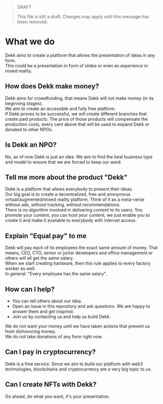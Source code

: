> DRAFT
>
> This file is still a draft. Changes may apply until this message has been removed.


# What we do

Dekk aims to create a platform that allows the presentation of ideas in any form.  
This could be a presentation in form of slides or even an experience in mixed reality.

## How does Dekk make money?

Dekk aims for crowdfunding, that means Dekk will not make money (in its beginning stages).  
We aim to create an accessible and fully free platform.  
If Dekk proves to be successful, we will create different branches that create paid products. The price of those
products will compensate the production costs, every cent above that will be used to expand Dekk or donated to other NPOs.

## Is Dekk an NPO?

No, as of now Dekk is just an idea. We aim to find the best business type and model to ensure that we are forced to keep
our word.

## Tell me more about the product "Dekk"

Dekk is a platform that allows everybody to present their ideas.  
Our big goal is to create a decentralized, free and anonymous virtual/augmented/mixed reality platform. Think of it as a
meta-verse without ads, without tracking, without recommendations.  
There is no algorithm involved in delivering content to its users. You promote your content, you can host your content,
we just enable you to create it and make it available to everybody with internet access.

## Explain "Equal pay" to me

Dekk will pay each of its employees the exact same amount of money. That means, CEO, CTO, senior or junior developers and
office management or others will all get the same salary.  
When we start creating hardware, then this rule applies to every factory worker as well.  
In general: "Every employee has the same salary".

## How can I help?

* You can tell others about our idea.
* Open an issue in this repository and ask questions. We are happy to answer them and get inspired.
* Join us by contacting us and help us build Dekk.

We do not want your money until we have taken actions that prevent us from dishonoring money.  
We do not take donations of any form right now.

## Can I pay in cryptocurrency?

Dekk is a free service. Since we aim to build our platform with web3 technologies, blockchains and cryptocurrency are a
very big topic to us.

## Can I create NFTs with Dekk?

Go ahead, do what you want, it's your presentation.

